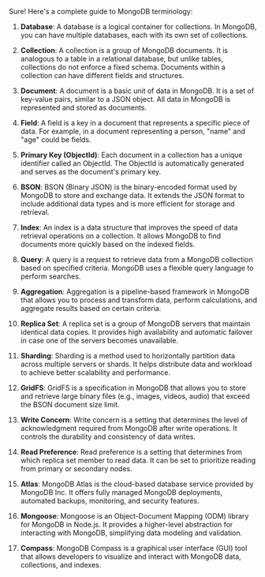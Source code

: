 Sure! Here's a complete guide to MongoDB terminology:

1. **Database**: A database is a logical container for collections. In MongoDB, you can have multiple databases, each with its own set of collections.

2. **Collection**: A collection is a group of MongoDB documents. It is analogous to a table in a relational database, but unlike tables, collections do not enforce a fixed schema. Documents within a collection can have different fields and structures.

3. **Document**: A document is a basic unit of data in MongoDB. It is a set of key-value pairs, similar to a JSON object. All data in MongoDB is represented and stored as documents.

4. **Field**: A field is a key in a document that represents a specific piece of data. For example, in a document representing a person, "name" and "age" could be fields.

5. **Primary Key (ObjectId)**: Each document in a collection has a unique identifier called an ObjectId. The ObjectId is automatically generated and serves as the document's primary key.

6. **BSON**: BSON (Binary JSON) is the binary-encoded format used by MongoDB to store and exchange data. It extends the JSON format to include additional data types and is more efficient for storage and retrieval.

7. **Index**: An index is a data structure that improves the speed of data retrieval operations on a collection. It allows MongoDB to find documents more quickly based on the indexed fields.

8. **Query**: A query is a request to retrieve data from a MongoDB collection based on specified criteria. MongoDB uses a flexible query language to perform searches.

9. **Aggregation**: Aggregation is a pipeline-based framework in MongoDB that allows you to process and transform data, perform calculations, and aggregate results based on certain criteria.

10. **Replica Set**: A replica set is a group of MongoDB servers that maintain identical data copies. It provides high availability and automatic failover in case one of the servers becomes unavailable.

11. **Sharding**: Sharding is a method used to horizontally partition data across multiple servers or shards. It helps distribute data and workload to achieve better scalability and performance.

12. **GridFS**: GridFS is a specification in MongoDB that allows you to store and retrieve large binary files (e.g., images, videos, audio) that exceed the BSON document size limit.

13. **Write Concern**: Write concern is a setting that determines the level of acknowledgment required from MongoDB after write operations. It controls the durability and consistency of data writes.

14. **Read Preference**: Read preference is a setting that determines from which replica set member to read data. It can be set to prioritize reading from primary or secondary nodes.

15. **Atlas**: MongoDB Atlas is the cloud-based database service provided by MongoDB Inc. It offers fully managed MongoDB deployments, automated backups, monitoring, and security features.

16. **Mongoose**: Mongoose is an Object-Document Mapping (ODM) library for MongoDB in Node.js. It provides a higher-level abstraction for interacting with MongoDB, simplifying data modeling and validation.

17. **Compass**: MongoDB Compass is a graphical user interface (GUI) tool that allows developers to visualize and interact with MongoDB data, collections, and indexes.
